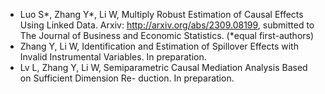 
* Luo S*, Zhang Y*, Li W, Multiply Robust Estimation of Causal Effects Using Linked Data. Arxiv: http://arxiv.org/abs/2309.08199, submitted to The Journal of Business and Economic Statistics. (*equal first-authors)
* Zhang Y, Li W, Identification and Estimation of Spillover Effects with Invalid Instrumental Variables. In preparation.
* Lv L, Zhang Y, Li W, Semiparametric Causal Mediation Analysis Based on Sufficient Dimension Re- duction. In preparation.
